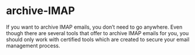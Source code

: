 # archive-IMAP
If you want to archive IMAP emails, you don’t need to go anywhere. Even though there are several tools that offer to archive IMAP emails for you, you should only work with certified tools which are created to secure your email management process.
